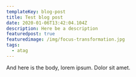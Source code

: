 ```yaml
---
templateKey: blog-post
title: Test blog post
date: 2020-01-06T13:42:04.104Z
description: Here be a description
featuredpost: true
featuredimage: /img/focus-transformation.jpg
tags:
  - atag
---
```

And here is the body, lorem ipsum. Dolor sit amet.
